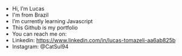 - Hi, I’m Lucas
- I'm from Brazil
- I’m currently learning Javascript
- This Github is my portfolio
- You can reach me on:
- Linkedin: https://www.linkedin.com/in/lucas-tomazeli-aa6ab825b
- Instagram: @CatSul94
